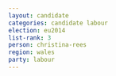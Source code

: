 ```yaml
---
layout: candidate
categories: candidate labour
election: eu2014
list-rank: 3
person: christina-rees
region: wales
party: labour
---
```

